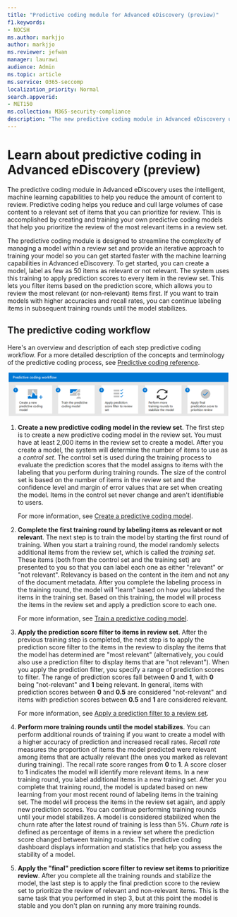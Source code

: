 ```yaml
---
title: "Predictive coding module for Advanced eDiscovery (preview)"
f1.keywords:
- NOCSH
ms.author: markjjo
author: markjjo
ms.reviewer: jefwan
manager: laurawi
audience: Admin
ms.topic: article
ms.service: O365-seccomp
localization_priority: Normal
search.appverid: 
- MET150
ms.collection: M365-security-compliance
description: "The new predictive coding module in Advanced eDiscovery uses machine learning to analyze items in a review set to predictive which the items that are relevant to your case or investigation."
---
```


# Learn about predictive coding in Advanced eDiscovery (preview)

The predictive coding module in Advanced eDiscovery uses the intelligent, machine learning capabilities to help you reduce the amount of content to review. Predictive coding helps you reduce and cull large volumes of case content to a relevant set of items that you can prioritize for review. This is accomplished by creating and training your own predictive coding models that help you prioritize the review of the most relevant items in a review set.

The predictive coding module is designed to streamline the complexity of managing a model within a review set and provide an iterative approach to training your model so you can get started faster with the machine learning capabilities in Advanced eDiscovery. To get started, you can create a model, label as few as 50 items as relevant or not relevant. The system uses this training to apply prediction scores to every item in the review set. This lets you filter items based on the prediction score, which  allows you to review the most relevant (or non-relevant) items first. If you want to train models with higher accuracies and recall rates, you can continue labeling items in subsequent training rounds until the model stabilizes.  

## The predictive coding workflow

Here's an overview and description of each step predictive coding workflow. For a more detailed description of the concepts and terminology of the predictive coding process, see [Predictive coding reference](predictive-coding-reference.md).

![Predictive coding workflow.](..\media\PredictiveCodingWorkflow.png)

1. **Create a new predictive coding model in the review set**. The first step is to create a new predictive coding model in the review set. You must have at least 2,000 items in the review set to create a model. After you create a model, the system will determine the number of items to use as a *control set*. The control set is used during the training process to evaluate the prediction scores that the model assigns to items with the labeling that you perform during training rounds. The size of the control set is based on the number of items in the review set and the confidence level and margin of error values that are set when creating the model. Items in the control set never change and aren't identifiable to users.

   For more information, see [Create a predictive coding model](predictive-coding-create-model.md).

2. **Complete the first training round by labeling items as relevant or not relevant**. The next step is to train the model by starting the first round of training. When you start a training round, the model randomly selects additional items from the review set, which is called the *training set*. These items (both from the control set and the training set) are presented to you so that you can label each one as either "relevant" or "not relevant". Relevancy is based on the content in the item and not any of the document metadata. After you complete the labeling process in the training round, the model will "learn" based on how you labeled the items in the training set. Based on this training, the model will process the items in the review set and apply a prediction score to each one.

   For more information, see [Train a predictive coding model](predictive-coding-train-model.md).

3. **Apply the prediction score filter to items in review set**. After the previous training step is completed, the next step is to apply the prediction score filter to the items in the review to display the items that the model has determined are "most relevant" (alternatively, you could also use a prediction filter to display items that are "not relevant"). When you apply the prediction filter, you specify a range of prediction scores to filter. The range of prediction scores fall between **0** and **1**, with **0** being "not-relevant" and **1** being relevant. In general, items with prediction scores between **0** and **0.5** are considered "not-relevant" and items with prediction scores between **0.5** and **1** are considered relevant.

   For more information, see [Apply a prediction filter to a review set](predictive-coding-apply-prediction-filter.md).

4. **Perform more training rounds until the model stabilizes**. You can perform additional rounds of training if you want to create a model with a higher accuracy of prediction and increased recall rates. *Recall rate* measures the proportion of items the model predicted were relevant among items that are actually relevant (the ones you marked as relevant during training). The recall rate score ranges from **0** to **1**. A score closer to **1** indicates the model will identify more relevant items. In a new training round, you label additional items in a new training set. After you complete that training round, the model is updated based on new learning from your most recent round of labeling items in the training set. The model will process the items in the review set again, and apply new prediction scores. You can continue performing training rounds until your model stabilizes. A model is considered stabilized when the churn rate after the latest round of training is less than 5%. *Churn rate* is defined as percentage of items in a review set where the prediction score changed between training rounds. The predictive coding dashboard displays information and statistics that help you assess the stability of a model.

5. **Apply the "final" prediction score filter to review set items to prioritize review**. After you complete all the training rounds and stabilize the model, the last step is to apply the final prediction score to the review set to prioritize the review of relevant and non-relevant items. This is the same task that you performed in step 3, but at this point the model is stable and you don't plan on running any more training rounds.
